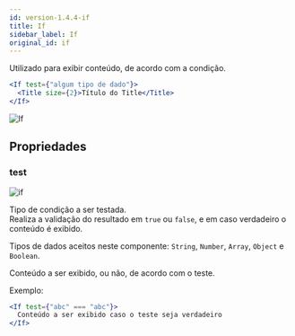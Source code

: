 ```yaml
---
id: version-1.4.4-if
title: If
sidebar_label: If
original_id: if
---
```


Utilizado para exibir conteúdo, de acordo com a condição.

```jsx
<If test={"algum tipo de dado"}>
  <Title size={2}>Título do Title</Title>
</If>
```

![If](assets/old_versions/if.png)

## Propriedades

### test  
![if](assets/badge_required.svg)
<br>

Tipo de condição a ser testada.<br>Realiza a validação do resultado em `true` ou `false`, e em caso verdadeiro o conteúdo é exibido.

Tipos de dados aceitos neste componente: ```String```, ```Number```, ```Array```, ```Object``` e ```Boolean```.


Conteúdo a ser exibido, ou não, de acordo com o teste.

Exemplo:
```jsx harmony
<If test={"abc" === "abc"}>
  Conteúdo a ser exibido caso o teste seja verdadeiro
</If>
```

